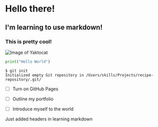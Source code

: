 # Hello there!
## I'm learning to use markdown!
### This is pretty cool!  



![Image of Yaktocat](https://octodex.github.com/images/yaktocat.png)



~~~ python
print("Hello World")
~~~


```
$ git init
Initialized empty Git repository in /Users/skills/Projects/recipe-repository/.git/
```

- [ ] Turn on GitHub Pages
- [ ] Outline my portfolio
- [ ] Introduce myself to the world























Just added headers in learning markdown
